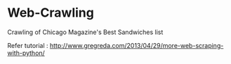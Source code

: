 # Web-Crawling
Crawling of Chicago Magazine's Best Sandwiches list

Refer tutorial : http://www.gregreda.com/2013/04/29/more-web-scraping-with-python/
